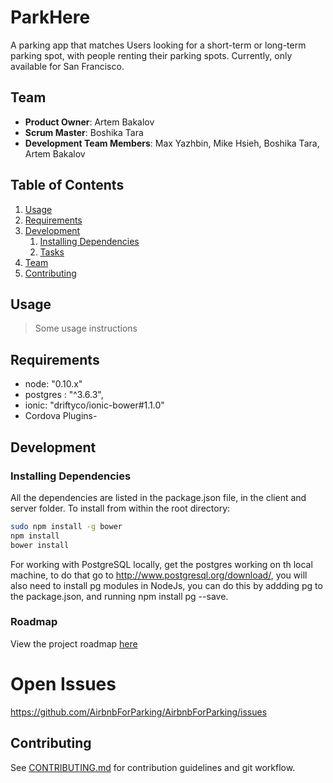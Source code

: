# ParkHere
A parking app that matches Users looking for a short-term or long-term parking spot, with people renting their parking spots. Currently, only available for San Francisco.

## Team

  - __Product Owner__: Artem Bakalov
  - __Scrum Master__: Boshika Tara
  - __Development Team Members__: Max Yazhbin, Mike Hsieh, Boshika Tara, Artem Bakalov

## Table of Contents

1. [Usage](#Usage)
1. [Requirements](#requirements)
1. [Development](#development)
    1. [Installing Dependencies](#installing-dependencies)
    1. [Tasks](#tasks)
1. [Team](#team)
1. [Contributing](#contributing)

## Usage

> Some usage instructions

## Requirements

- node: "0.10.x"
- postgres : "^3.6.3",
- ionic: "driftyco/ionic-bower#1.1.0"
- Cordova Plugins- 

## Development

### Installing Dependencies

All the dependencies are listed in the package.json file, in the client and server folder.
To install from within the root directory:

```sh
sudo npm install -g bower
npm install
bower install
```
For working with PostgreSQL locally, get the postgres working on th local machine, to do that go to http://www.postgresql.org/download/, you will also need to install pg modules in NodeJs, you can do this by addding pg to the package.json, and running npm install pg --save.

### Roadmap

View the project roadmap [here](LINK_TO_PROJECT_ISSUES)

# Open Issues

  https://github.com/AirbnbForParking/AirbnbForParking/issues


## Contributing

See [CONTRIBUTING.md](CONTRIBUTING.md) for contribution guidelines and git workflow.
